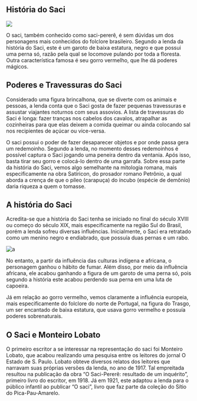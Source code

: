 ## História do Saci

![](https://sp-ao.shortpixel.ai/client/to_auto,q_glossy,ret_img,w_768/https://www.historiadetudo.com/wp-content/uploads/2021/06/saci-768x403.jpg)

O saci, também conhecido como saci-pererê, é sem dúvidas um dos personagens mais conhecidos do folclore brasileiro. Segundo a lenda da história do Saci, este é um garoto de baixa estatura, negro e que possui uma perna só, razão pela qual se locomove pulando por toda a floresta. Outra característica famosa é seu gorro vermelho, que lhe dá poderes mágicos.

## Poderes e Travessuras do Saci

Considerado uma figura brincalhona, que se diverte com os animais e pessoas, a lenda conta que o Saci gosta de fazer pequenas travessuras e assustar viajantes noturnos com seus assovios. A lista de travessuras do Saci é longa: fazer tranças nos cabelos dos cavalos, atrapalhar as cozinheiras para que elas deixem a comida queimar ou ainda colocando sal nos recipientes de açúcar ou vice-versa.

O saci possui o poder de fazer desaparecer objetos e por onde passa gera um redemoinho. Segundo a lenda, no momento desses redemoinhos é possível captura o Saci jogando uma peneira dentro da ventania. Após isso, basta tirar seu gorro e colocá-lo dentro de uma garrafa. Sobre essa parte da história do Saci, vemos algo semelhante na mitologia romana, mais especificamente na obra Satíricon, do prosador romano Petrônio, a qual aborda a crença de que o píleo (carapuça) do íncubo (espécie de demônio) daria riqueza a quem o tomasse.

## A história do Saci

Acredita-se que a história do Saci tenha se iniciado no final do século XVIII ou começo do século XIX, mais especificamente na região Sul do Brasil, porém a lenda sofreu diversas influências. Inicialmente, o Saci era retratado como um menino negro e endiabrado, que possuía duas pernas e um rabo.

![a](https://sp-ao.shortpixel.ai/client/to_auto,q_glossy,ret_img,w_200,h_300/https://www.historiadetudo.com/wp-content/uploads/2021/06/saci-monteiro-lobato.png)

No entanto, a partir da influência das culturas indígena e africana, o personagem ganhou o hábito de fumar. Além disso, por meio da influência africana, ele acabou ganhando a figura de um garoto de uma perna só, pois segundo a história este acabou perdendo sua perna em uma luta de capoeira.

Já em relação ao gorro vermelho, vemos claramente a influência europeia, mais especificamente do folclore do norte de Portugal, na figura do Trasgo, um ser encantado de baixa estatura, que usava gorro vermelho e possuía poderes sobrenaturais.

## O Saci e Monteiro Lobato

O primeiro escritor a se interessar na representação do saci foi Monteiro Lobato, que acabou realizando uma pesquisa entre os leitores do jornal O Estado de S. Paulo. Lobato obteve diversos relatos dos leitores que narravam suas próprias versões da lenda, no ano de 1917. Tal empreitada resultou na publicação da obra “O Saci-Pererê: resultado de um inquérito”, primeiro livro do escritor, em 1918. Já em 1921, este adaptou a lenda para o público infantil ao publicar “O saci”, livro que faz parte da coleção do Sítio do Pica-Pau-Amarelo.